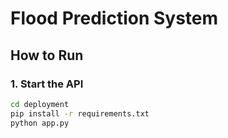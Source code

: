 # Flood Prediction System

## How to Run

### 1. Start the API
```bash
cd deployment
pip install -r requirements.txt
python app.py